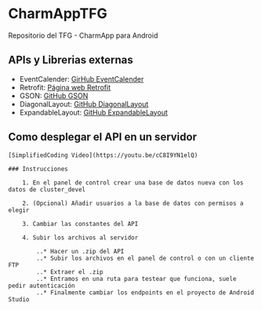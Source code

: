 # CharmAppTFG
Repositorio del TFG - CharmApp para Android

## APIs y Librerias externas

  - EventCalender: [GirHub EventCalender](https://github.com/mahimrocky/EventCalender)
  - Retrofit: [Página web Retrofit](https://square.github.io/retrofit/)
  - GSON: [GitHub GSON](https://github.com/google/gson)
  - DiagonalLayout: [GitHub DiagonalLayout](https://github.com/florent37/DiagonalLayout)
  - ExpandableLayout: [GitHub ExpandableLayout](https://github.com/skydoves/expandablelayout)


## Como desplegar el API en un servidor

    [SimplifiedCoding Video](https://youtu.be/cC8I9YN1elQ)

    ### Instrucciones

        1. En el panel de control crear una base de datos nueva con los datos de cluster_devel

        2. (Opcional) Añadir usuarios a la base de datos con permisos a elegir

        3. Cambiar las constantes del API

        4. Subir los archivos al servidor

            ..* Hacer un .zip del API
            ..* Subir los archivos en el panel de control o con un cliente FTP
            ..* Extraer el .zip
            ..* Entramos en una ruta para testear que funciona, suele pedir autenticación
            ..* Finalmente cambiar los endpoints en el proyecto de Android Studio


